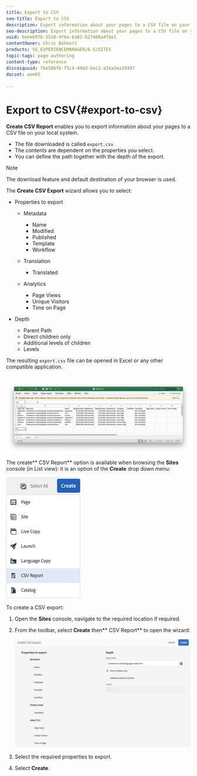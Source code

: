 ```yaml
---
title: Export to CSV
seo-title: Export to CSV
description: Export information about your pages to a CSV file on your local system
seo-description: Export information about your pages to a CSV file on your local system
uuid: 6eee607b-3510-4f6a-ba82-b27480a4fbe1
contentOwner: Chris Bohnert
products: SG_EXPERIENCEMANAGER/6.5/SITES
topic-tags: page-authoring
content-type: reference
discoiquuid: 7be506fb-f5c4-48dd-bec2-a3ea3ea19397
docset: aem65

---
```


# Export to CSV{#export-to-csv}

**Create CSV Report** enables you to export information about your pages to a CSV file on your local system.

* The file downloaded is called `export.csv`
* The contents are dependent on the properties you select.
* You can define the path together with the depth of the export.

>[!NOTE]
>
>The download feature and default destination of your browser is used.

The **Create CSV Export** wizard allows you to select:

* Properties to export

    * Metadata

        * Name
        * Modified
        * Published
        * Template
        * Workflow

    * Translation

        * Translated

    * Analytics

        * Page Views
        * Unique Visitors
        * Time on Page

* Depth

    * Parent Path
    * Direct children only
    * Additional levels of children
    * Levels

The resulting `export.csv` file can be opened in Excel or any other compatible application.

![]() ![etc-01](assets/etc-01.png)

The create** CSV Report** option is available when browsing the **Sites** console (in List view): it is an option of the **Create** drop down menu:

![etc-02](assets/etc-02.png)

To create a CSV export:

1. Open the **Sites** console, navigate to the required location if required.
1. From the toolbar, select **Create** then** CSV Report** to open the wizard:

   ![etc-03](assets/etc-03.png)

1. Select the required properties to export.
1. Select **Create**.

